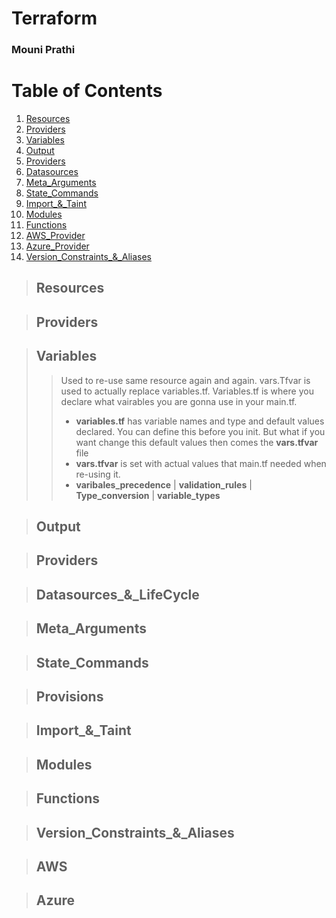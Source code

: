 # Terraform
### Mouni Prathi
# Table of Contents
1. [Resources](#Resources)
2. [Providers](#Providers)
3. [Variables](#Variables)
3. [Output](#Output)
3. [Providers](#Providers)
3. [Datasources](#Datasources_&_LifeCycle)
3. [Meta_Arguments](#Meta_Arguments)
3. [State_Commands](#State_Commands)
3. [Import_&_Taint](#Import_&_Taint)
3. [Modules](#Modules)
3. [Functions](#Functions)
3. [AWS_Provider](#AWS)
3. [Azure_Provider](#Azure)
3. [Version_Constraints_&_Aliases](#Version_Constraints_&_Aliases)


> ## Resources

> ## Providers

> ## Variables
>> Used to re-use same resource again and again. vars.Tfvar is used to actually replace variables.tf.
Variables.tf is where you declare what vairables you are gonna use in your main.tf. 
>> * __variables.tf__ has variable names and type and default values declared. You can define this before you init. But what if you want change this default values then comes the __vars.tfvar__ file
>> * __vars.tfvar__ is set with actual values that main.tf needed when re-using it.
>> * __varibales_precedence__ | __validation_rules__ | __Type_conversion__ | __variable_types__

> ## Output

> ## Providers

> ## Datasources_&_LifeCycle 

> ## Meta_Arguments

> ## State_Commands

> ## Provisions

> ## Import_&_Taint

> ## Modules

> ## Functions

> ## Version_Constraints_&_Aliases

> ## AWS

> ## Azure


